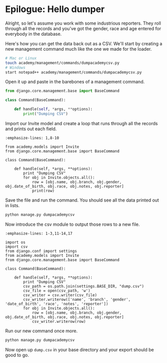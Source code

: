 # Epilogue: Hello dumper

Alright, so let's assume you work with some industrious reporters. They roll through all the records and you've got the gender, race and age entered for everybody in the database.

Here's how you can get the data back out as a CSV. We'll start by creating a new management command much like the one we made for the loader.

```bash
# Mac or Linux
touch academy/management/commands/dumpacademycsv.py
# Windows
start notepad++ academy/management/commands/dumpacademycsv.py
```

Open it up and paste in the barebones of a management command.

```python
from django.core.management.base import BaseCommand

class Command(BaseCommand):

    def handle(self, *args, **options):
        print("Dumping CSV")
```

Import our Invite model and create a loop that runs through all the records
and prints out each field.

```{code-block} python
:emphasize-lines: 1,8-10

from academy.models import Invite
from django.core.management.base import BaseCommand

class Command(BaseCommand):

    def handle(self, *args, **options):
        print "Dumping CSV"
        for obj in Invite.objects.all():
            row = [obj.name, obj.branch, obj.gender, obj.date_of_birth, obj.race, obj.notes, obj.reporter]
            print(row)
```

Save the file and run the command. You should see all the data printed out in lists.

```python
python manage.py dumpacademycsv
```

Now introduce the csv module to output those rows to a new file.

```{code-block} python
:emphasize-lines: 1-3,11-14,17

import os
import csv
from django.conf import settings
from academy.models import Invite
from django.core.management.base import BaseCommand

class Command(BaseCommand):

    def handle(self, *args, **options):
        print "Dumping CSV"
        csv_path = os.path.join(settings.BASE_DIR, "dump.csv")
        csv_file = open(csv_path, 'w')
        csv_writer = csv.writer(csv_file)
        csv_writer.writerow(['name', 'branch', 'gender', 'date_of_birth', 'race', 'notes', 'reporter'])
        for obj in Invite.objects.all():
            row = [obj.name, obj.branch, obj.gender, obj.date_of_birth, obj.race, obj.notes, obj.reporter]
            csv_writer.writerow(row)
```

Run our new command once more.

```python
python manage.py dumpacademycsv
```

Now open up `dump.csv` in your base directory and your export should be good to go.
